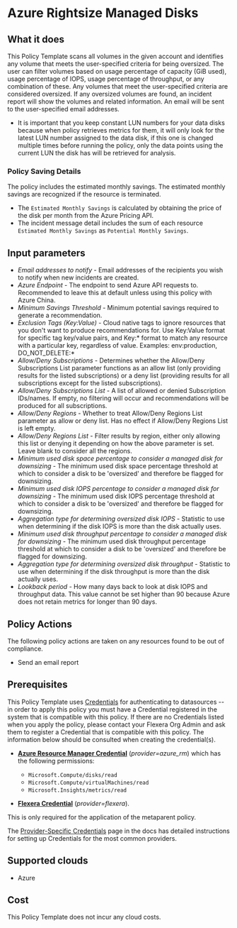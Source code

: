 # Azure Rightsize Managed Disks

## What it does

This Policy Template scans all volumes in the given account and identifies any volume that meets the user-specified criteria for being oversized. The user can filter volumes based on usage percentage of capacity (GiB used), usage percentage of IOPS, usage percentage of throughput, or any combination of these. Any volumes that meet the user-specified criteria are considered oversized. If any oversized volumes are found, an incident report will show the volumes and related information. An email will be sent to the user-specified email addresses.

- It is important that you keep constant LUN numbers for your data disks because when policy retrieves metrics for them, it will only look for the latest LUN number assigned to the data disk, if this one is changed multiple times before running the policy, only the data points using the current LUN the disk has will be retrieved for analysis.

### Policy Saving Details

The policy includes the estimated monthly savings. The estimated monthly savings are recognized if the resource is terminated.

- The `Estimated Monthly Savings` is calculated by obtaining the price of the disk per month from the Azure Pricing API.
- The incident message detail includes the sum of each resource `Estimated Monthly Savings` as `Potential Monthly Savings`.

## Input parameters

- *Email addresses to notify* - Email addresses of the recipients you wish to notify when new incidents are created.
- *Azure Endpoint* - The endpoint to send Azure API requests to. Recommended to leave this at default unless using this policy with Azure China.
- *Minimum Savings Threshold* - Minimum potential savings required to generate a recommendation.
- *Exclusion Tags (Key:Value)* - Cloud native tags to ignore resources that you don't want to produce recommendations for. Use Key:Value format for specific tag key/value pairs, and Key:\* format to match any resource with a particular key, regardless of value. Examples: env:production, DO_NOT_DELETE:\*
- *Allow/Deny Subscriptions* - Determines whether the Allow/Deny Subscriptions List parameter functions as an allow list (only providing results for the listed subscriptions) or a deny list (providing results for all subscriptions except for the listed subscriptions).
- *Allow/Deny Subscriptions List* - A list of allowed or denied Subscription IDs/names. If empty, no filtering will occur and recommendations will be produced for all subscriptions.
- *Allow/Deny Regions* - Whether to treat Allow/Deny Regions List parameter as allow or deny list. Has no effect if Allow/Deny Regions List is left empty.
- *Allow/Deny Regions List* - Filter results by region, either only allowing this list or denying it depending on how the above parameter is set. Leave blank to consider all the regions.
- *Minimum used disk space percentage to consider a managed disk for downsizing* - The minimum used disk space percentage threshold at which to consider a disk to be 'oversized' and therefore be flagged for downsizing.
- *Minimum used disk IOPS percentage to consider a managed disk for downsizing* - The minimum used disk IOPS percentage threshold at which to consider a disk to be 'oversized' and therefore be flagged for downsizing.
- *Aggregation type for determining oversized disk IOPS* - Statistic to use when determining if the disk IOPS is more than the disk actually uses.
- *Minimum used disk throughput percentage to consider a managed disk for downsizing* - The minimum used disk throughput percentage threshold at which to consider a disk to be 'oversized' and therefore be flagged for downsizing.
- *Aggregation type for determining oversized disk throughput* - Statistic to use when determining if the disk throughput is more than the disk actually uses.
- *Lookback period* - How many days back to look at disk IOPS and throughput data. This value cannot be set higher than 90 because Azure does not retain metrics for longer than 90 days.

## Policy Actions

The following policy actions are taken on any resources found to be out of compliance.

- Send an email report

## Prerequisites

This Policy Template uses [Credentials](https://docs.flexera.com/flexera/EN/Automation/ManagingCredentialsExternal.htm) for authenticating to datasources -- in order to apply this policy you must have a Credential registered in the system that is compatible with this policy. If there are no Credentials listed when you apply the policy, please contact your Flexera Org Admin and ask them to register a Credential that is compatible with this policy. The information below should be consulted when creating the credential(s).

- [**Azure Resource Manager Credential**](https://docs.flexera.com/flexera/EN/Automation/ProviderCredentials.htm#automationadmin_109256743_1124668) (*provider=azure_rm*) which has the following permissions:

  - `Microsoft.Compute/disks/read`
  - `Microsoft.Compute/virtualMachines/read`
  - `Microsoft.Insights/metrics/read`

- [**Flexera Credential**](https://docs.flexera.com/flexera/EN/Automation/ProviderCredentials.htm) (*provider=flexera*).

This is only required for the application of the metaparent policy.

The [Provider-Specific Credentials](https://docs.flexera.com/flexera/EN/Automation/ProviderCredentials.htm) page in the docs has detailed instructions for setting up Credentials for the most common providers.

## Supported clouds

- Azure

## Cost

This Policy Template does not incur any cloud costs.
